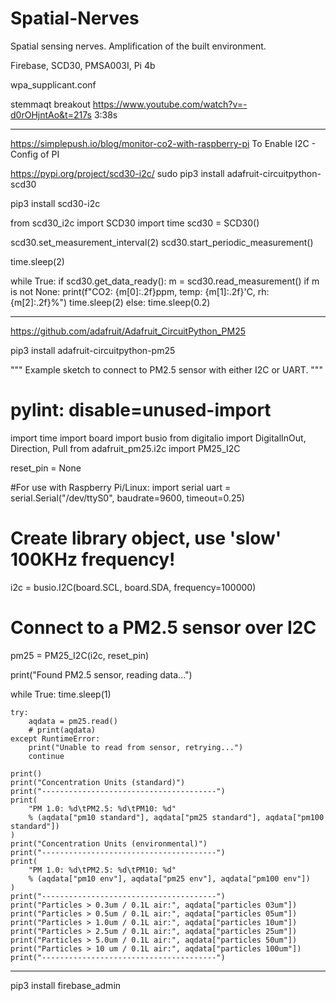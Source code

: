 # Spatial-Nerves
Spatial sensing nerves. Amplification of the built environment.


Firebase, SCD30, PMSA003I, Pi 4b

wpa_supplicant.conf


stemmaqt breakout
https://www.youtube.com/watch?v=-d0rOHjntAo&t=217s
3:38s

---------
https://simplepush.io/blog/monitor-co2-with-raspberry-pi 
To Enable I2C - Config of PI

https://pypi.org/project/scd30-i2c/
sudo pip3 install adafruit-circuitpython-scd30

pip3 install scd30-i2c

from scd30_i2c import SCD30
import time
scd30 = SCD30()

scd30.set_measurement_interval(2)
scd30.start_periodic_measurement()

time.sleep(2)

while True:
    if scd30.get_data_ready():
        m = scd30.read_measurement()
        if m is not None:
            print(f"CO2: {m[0]:.2f}ppm, temp: {m[1]:.2f}'C, rh: {m[2]:.2f}%")
        time.sleep(2)
    else:
        time.sleep(0.2)
        
---------------------------------------------------------------------------------------       
https://github.com/adafruit/Adafruit_CircuitPython_PM25

pip3 install adafruit-circuitpython-pm25

"""
Example sketch to connect to PM2.5 sensor with either I2C or UART.
"""

# pylint: disable=unused-import
import time
import board
import busio
from digitalio import DigitalInOut, Direction, Pull
from adafruit_pm25.i2c import PM25_I2C


reset_pin = None



#For use with Raspberry Pi/Linux:
import serial
uart = serial.Serial("/dev/ttyS0", baudrate=9600, timeout=0.25)

# Create library object, use 'slow' 100KHz frequency!
i2c = busio.I2C(board.SCL, board.SDA, frequency=100000)
# Connect to a PM2.5 sensor over I2C
pm25 = PM25_I2C(i2c, reset_pin)

print("Found PM2.5 sensor, reading data...")

while True:
    time.sleep(1)

    try:
        aqdata = pm25.read()
        # print(aqdata)
    except RuntimeError:
        print("Unable to read from sensor, retrying...")
        continue

    print()
    print("Concentration Units (standard)")
    print("---------------------------------------")
    print(
        "PM 1.0: %d\tPM2.5: %d\tPM10: %d"
        % (aqdata["pm10 standard"], aqdata["pm25 standard"], aqdata["pm100 standard"])
    )
    print("Concentration Units (environmental)")
    print("---------------------------------------")
    print(
        "PM 1.0: %d\tPM2.5: %d\tPM10: %d"
        % (aqdata["pm10 env"], aqdata["pm25 env"], aqdata["pm100 env"])
    )
    print("---------------------------------------")
    print("Particles > 0.3um / 0.1L air:", aqdata["particles 03um"])
    print("Particles > 0.5um / 0.1L air:", aqdata["particles 05um"])
    print("Particles > 1.0um / 0.1L air:", aqdata["particles 10um"])
    print("Particles > 2.5um / 0.1L air:", aqdata["particles 25um"])
    print("Particles > 5.0um / 0.1L air:", aqdata["particles 50um"])
    print("Particles > 10 um / 0.1L air:", aqdata["particles 100um"])
    print("---------------------------------------")
    
    
---------------------------------------------------------------------------------------------


pip3 install firebase_admin



